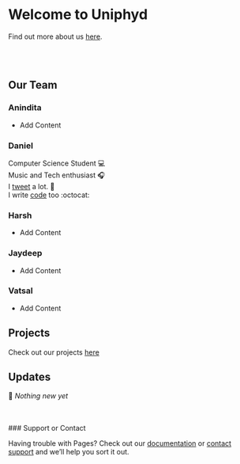 # Welcome to Uniphyd
Find out more about us [here](https://github.com/uniphyd/welcome).

<br />
<br />


## Our Team

### Anindita
- Add Content


### Daniel
Computer Science Student :computer: <br />
Music and Tech enthusiast :headphones: <br />
I [tweet](https://twitter.com/Got_aBig__) a lot. :hatched_chick: <br />
I write [code](https://github.com/malgamves) too :octocat: <br />



### Harsh
- Add Content


### Jaydeep
- Add Content


### Vatsal
- Add Content


## Projects

Check out our projects [here](https://github.com/uniphyd)


## Updates

:ghost: *Nothing new yet*


<br />
<br />
### Support or Contact

Having trouble with Pages? Check out our [documentation](https://help.github.com/categories/github-pages-basics/) or [contact support](https://github.com/contact) and we’ll help you sort it out.
